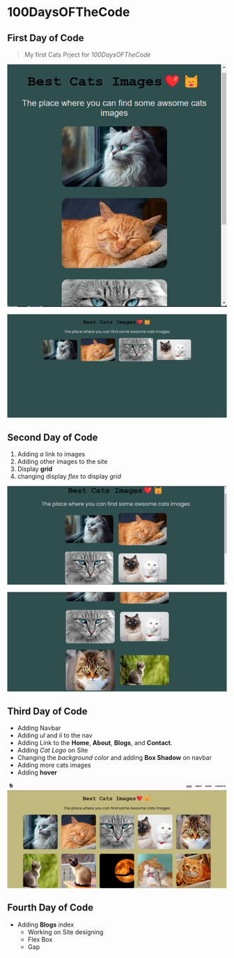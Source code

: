 # 100DaysOFTheCode

## First Day of Code

> My first Cats Prject for _*100DaysOFTheCode*_

![Alt text](./Week-One/images/cats-2.png)

![Alt text](./Week-One/images/cats.png)

## Second Day of Code

1. Adding _a_ link to images
2. Adding other images to the site
3. Display **grid**
4. changing display _flex_ to display _grid_

![Alt text](./Week-One/images/six-cats-pics.png)

![Alt text](./Week-One/images/six-cats.png)

## Third Day of Code

- Adding Navbar
- Adding _ul_ and _li_ to the nav
- Adding Link to the **Home**, **About**, **Blogs**, and **Contact**.
- Adding _Cat Logo_ on Site
- Changing the _background color_ and adding **Box Shadow** on navbar
- Adding more cats images
- Adding **hover**

![Alt text](./Week-One/images/cats-pics.png)

## Fourth Day of Code

- Adding **Blogs** index
  - Working on Site designing
  - Flex Box
  - Gap
